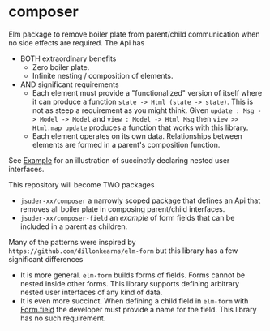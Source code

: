 # composer

Elm package to remove boiler plate from parent/child communication when no side effects are required. The Api has

- BOTH extraordinary benefits
  - Zero boiler plate.
  - Infinite nesting / composition of elements.
- AND significant requirements
  - Each element must provide a "functionalized" version of itself where it can produce a function `state -> Html (state -> state)`. This is not as steep a requirement
  as you might think. Given `update : Msg -> Model -> Model` and `view : Model -> Html Msg` then `view >> Html.map update` produces a function that works with this library.
  - Each element operates on its own data. Relationships between elements are formed in a parent's composition function.

See [Example](src/Example.elm) for an illustration of succinctly declaring nested user interfaces.

This repository will become TWO packages

- `jsuder-xx/composer` a narrowly scoped package that defines an Api that removes all boiler plate in composing parent/child interfaces.
- `jsuder-xx/composer-field` an _example_ of form fields that can be included in a parent as children.

Many of the patterns were inspired by `https://github.com/dillonkearns/elm-form` but this library has a few significant differences

- It is more general. `elm-form` builds forms of fields. Forms cannot be nested inside other forms. This library supports defining arbitrary nested user interfaces of any kind of data.
- It is even more succinct. When defining a child field in `elm-form` with [Form.field](https://package.elm-lang.org/packages/dillonkearns/elm-form/latest/Form#field) the developer must provide a name for the field.
  This library has no such requirement.
